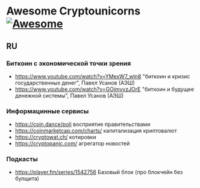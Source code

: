 # Awesome Cryptounicorns [![Awesome](https://cdn.rawgit.com/sindresorhus/awesome/d7305f38d29fed78fa85652e3a63e154dd8e8829/media/badge.svg)](https://github.com/cryptounicorns/awesome-cryptounicorns)

## RU

### Биткоин с экономической точки зрения

- https://www.youtube.com/watch?v=YMexW7_wln8 "биткоин и кризис государственных денег", Павел Усанов (АЭШ)
- https://www.youtube.com/watch?v=GOimvvzJOrE "биткоин и будущее денежной системы", Павел Усанов (АЭШ)

### Информацинные сервисы

- https://coin.dance/poli восприятие правительствами
- https://coinmarketcap.com/charts/ капитализация криптовалют
- https://cryptowat.ch/ котировки
- https://cryptopanic.com/ агрегатор новостей

### Подкасты

- https://player.fm/series/1542756 Базовый блок (про блокчейн без булщита)
